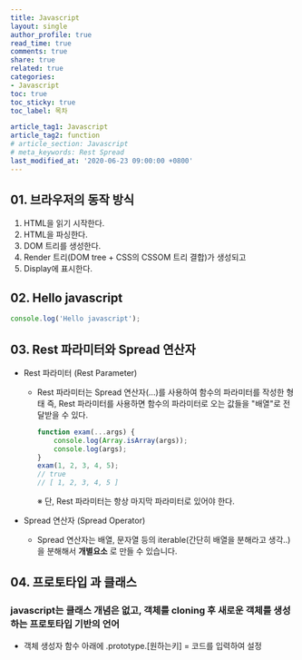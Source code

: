 ```yaml
---
title: Javascript
layout: single
author_profile: true
read_time: true
comments: true
share: true
related: true
categories:
- Javascript
toc: true
toc_sticky: true
toc_label: 목차

article_tag1: Javascript
article_tag2: function 
# article_section: Javascript
# meta_keywords: Rest Spread
last_modified_at: '2020-06-23 09:00:00 +0800'
---
```


## 01. 브라우저의 동작 방식
1. HTML을 읽기 시작한다.
1. HTML을 파싱한다.
1. DOM 트리를 생성한다.
1. Render 트리(DOM tree + CSS의 CSSOM 트리 결합)가 생성되고
1. Display에 표시한다.

## 02. Hello javascript 
```javascript
console.log('Hello javascript');
```
## 03. Rest 파라미터와 Spread 연산자
- Rest 파라미터 (Rest Parameter)

    - Rest 파라미터는 Spread 연산자(...)를 사용하여 함수의 파라미터를 작성한 형태
    즉, Rest 파라미터를 사용하면 함수의 파라미터로 오는 값들을 "배열"로 전달받을 수 있다.

        ```javascript
        function exam(...args) {
            console.log(Array.isArray(args)); 
            console.log(args); 
        }
        exam(1, 2, 3, 4, 5);
        // true
        // [ 1, 2, 3, 4, 5 ]
        ```
        ※ 단, Rest 파라미터는 항상 마지막 파라미터로 있어야 한다.


- Spread 연산자 (Spread Operator)

    - Spread 연산자는 배열, 문자열 등의 iterable(간단히 배열을 분해라고 생각..)을 분해해서 __개별요소__ 로 만들 수 있습니다.

## 04. 프로토타입 과 클래스
### javascript는 클래스 개념은 없고, 객체를 cloning 후 새로운 객체를 생성하는 프로토타입 기반의 언어 
- 객체 생성자 함수 아래에 .prototype.[원하는키] = 코드를 입력하여 설정
